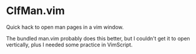 # ClfMan.vim

Quick hack to open man pages in a vim window.

The bundled man.vim probably does this better, but I couldn't get it to open vertically, plus I needed some practice in VimScript.
